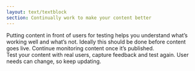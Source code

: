 ```yaml
---
layout: text/textblock
section: Continually work to make your content better
---
```

Putting content in front of users for testing helps you understand what’s working well and what’s not. Ideally this should be done before content goes live. Continue monitoring content once it’s published.  
Test your content with real users, capture feedback and test again. User needs can change, so keep updating.

